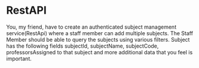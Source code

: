 # RestAPI
You, my friend, have to create an authenticated subject management service(RestApi) where a staff member can add multiple subjects. The Staff Member should be able to query the subjects using various filters. Subject has the following fields subjectId, subjectName, subjectCode, professorsAssigned to that subject and more additional data that you feel is important.

